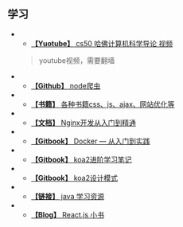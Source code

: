 ## 学习

- * [**【Yuotube】** cs50 哈佛计算机科学导论 视频](https://www.youtube.com/channel/UCcabW7890RKJzL968QWEykA)
  > youtube视频，需要翻墙

- * [**【Github】** node爬虫](https://github.com/HerryLo/JavascriptCode/tree/master/node_reptile)

- * [**【书籍】** 各种书籍css、js、ajax、网站优化等](http://www.linqing07.com/book.html)

- * [**【文档】** Nginx开发从入门到精通](http://tengine.taobao.org/book/index.html)

- * [**【Gitbook】** Docker — 从入门到实践](https://yeasy.gitbooks.io/docker_practice/content/)

- * [**【Gitbook】** koa2进阶学习笔记](https://chenshenhai.github.io/koa2-note/)

- * [**【Gitbook】** koa2设计模式](https://chenshenhai.github.io/koajs-design-note/)

- * [**【链接】** java 学习资源](http://huziketang.mangojuice.top/books/react/)

- * [**【Blog】** React.js 小书](https://chenshenhai.github.io/koajs-design-note/)
